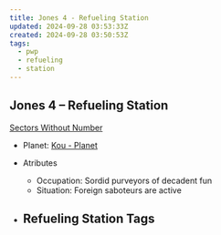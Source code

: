 ```yaml
---
title: Jones 4 - Refueling Station
updated: 2024-09-28 03:53:33Z
created: 2024-09-28 03:50:53Z
tags:
  - pwp
  - refueling
  - station
---
```


## Jones 4 &ndash; Refueling Station

[Sectors Without Number](https://sectorswithoutnumber.com/sector/bfDcBzTtgpeyLUfwzjio/refuelingStation/WtenJzWTcEMepNYl4Wgv)

- Planet: [Kou - Planet](../../../Gaming/StarsWithoutNumber/PiratesWithoutPlunder/Kou%20-%20Planet.md)

- Atributes
	- Occupation: Sordid purveyors of decadent fun
	- Situation: Foreign saboteurs are active

- Refueling Station Tags
	- 